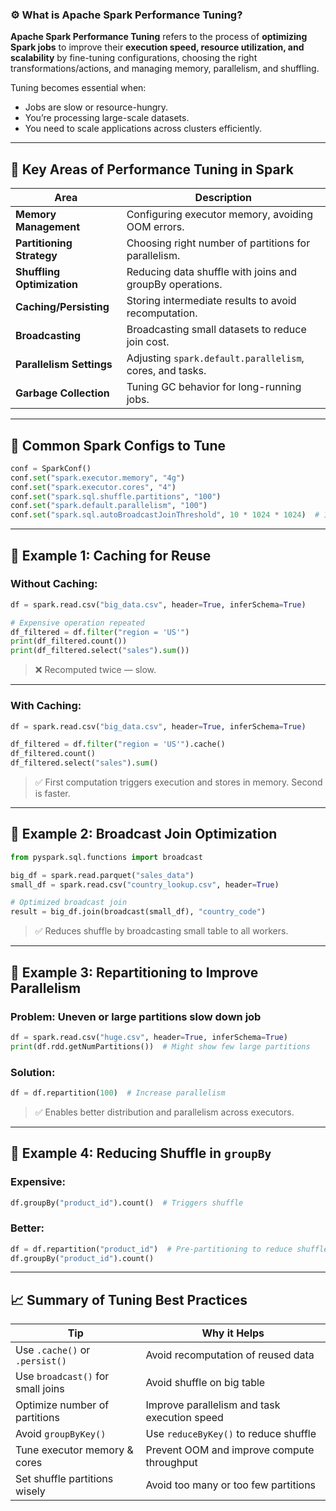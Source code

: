 ### ⚙️ What is **Apache Spark Performance Tuning**?

**Apache Spark Performance Tuning** refers to the process of **optimizing Spark jobs** to improve their **execution speed, resource utilization, and scalability** by fine-tuning configurations, choosing the right transformations/actions, and managing memory, parallelism, and shuffling.

Tuning becomes essential when:

* Jobs are slow or resource-hungry.
* You’re processing large-scale datasets.
* You need to scale applications across clusters efficiently.

---

## 🔑 Key Areas of Performance Tuning in Spark

| Area                       | Description                                              |
| -------------------------- | -------------------------------------------------------- |
| **Memory Management**      | Configuring executor memory, avoiding OOM errors.        |
| **Partitioning Strategy**  | Choosing right number of partitions for parallelism.     |
| **Shuffling Optimization** | Reducing data shuffle with joins and groupBy operations. |
| **Caching/Persisting**     | Storing intermediate results to avoid recomputation.     |
| **Broadcasting**           | Broadcasting small datasets to reduce join cost.         |
| **Parallelism Settings**   | Adjusting `spark.default.parallelism`, cores, and tasks. |
| **Garbage Collection**     | Tuning GC behavior for long-running jobs.                |

---

## 🚀 Common Spark Configs to Tune

```python
conf = SparkConf()
conf.set("spark.executor.memory", "4g")
conf.set("spark.executor.cores", "4")
conf.set("spark.sql.shuffle.partitions", "100")
conf.set("spark.default.parallelism", "100")
conf.set("spark.sql.autoBroadcastJoinThreshold", 10 * 1024 * 1024)  # 10 MB
```

---

## 🧪 Example 1: Caching for Reuse

### Without Caching:

```python
df = spark.read.csv("big_data.csv", header=True, inferSchema=True)

# Expensive operation repeated
df_filtered = df.filter("region = 'US'")
print(df_filtered.count())
print(df_filtered.select("sales").sum())
```

> ❌ Recomputed twice — slow.

---

### With Caching:

```python
df = spark.read.csv("big_data.csv", header=True, inferSchema=True)

df_filtered = df.filter("region = 'US'").cache()
df_filtered.count()
df_filtered.select("sales").sum()
```

> ✅ First computation triggers execution and stores in memory. Second is faster.

---

## 🧪 Example 2: Broadcast Join Optimization

```python
from pyspark.sql.functions import broadcast

big_df = spark.read.parquet("sales_data")
small_df = spark.read.csv("country_lookup.csv", header=True)

# Optimized broadcast join
result = big_df.join(broadcast(small_df), "country_code")
```

> ✅ Reduces shuffle by broadcasting small table to all workers.

---

## 🧪 Example 3: Repartitioning to Improve Parallelism

### Problem: Uneven or large partitions slow down job

```python
df = spark.read.csv("huge.csv", header=True, inferSchema=True)
print(df.rdd.getNumPartitions())  # Might show few large partitions
```

### Solution:

```python
df = df.repartition(100)  # Increase parallelism
```

> ✅ Enables better distribution and parallelism across executors.

---

## 🧪 Example 4: Reducing Shuffle in `groupBy`

### Expensive:

```python
df.groupBy("product_id").count()  # Triggers shuffle
```

### Better:

```python
df = df.repartition("product_id")  # Pre-partitioning to reduce shuffle
df.groupBy("product_id").count()
```

---

## 📈 Summary of Tuning Best Practices

| Tip                               | Why it Helps                                 |
| --------------------------------- | -------------------------------------------- |
| Use `.cache()` or `.persist()`    | Avoid recomputation of reused data           |
| Use `broadcast()` for small joins | Avoid shuffle on big table                   |
| Optimize number of partitions     | Improve parallelism and task execution speed |
| Avoid `groupByKey()`              | Use `reduceByKey()` to reduce shuffle        |
| Tune executor memory & cores      | Prevent OOM and improve compute throughput   |
| Set shuffle partitions wisely     | Avoid too many or too few partitions         |
